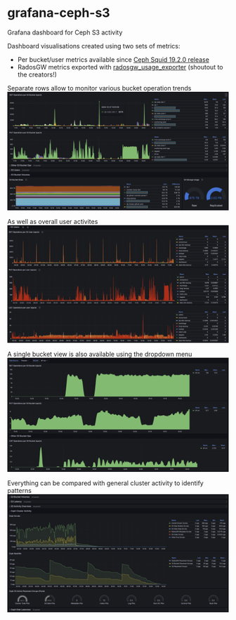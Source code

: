 # grafana-ceph-s3
Grafana dashboard for Ceph S3 activity

Dashboard visualisations created using two sets of metrics:
- Per bucket/user metrics available since [Ceph Squid 19.2.0 release](https://docs.ceph.com/en/latest/releases/squid/#monitoring)
- RadosGW metrics exported with [radosgw_usage_exporter](https://github.com/blemmenes/radosgw_usage_exporter) (shoutout to the creators!)


Separate rows allow to monitor various bucket operation trends
![Here](https://github.com/laimis9133/grafana-ceph-s3/blob/main/previews/example1.png?raw=true)

As well as overall user activites
![Here](https://github.com/laimis9133/grafana-ceph-s3/blob/main/previews/example3.png?raw=true)

A single bucket view is also available using the dropdown menu
![Here](https://github.com/laimis9133/grafana-ceph-s3/blob/main/previews/example4.png?raw=true)

Everything can be compared with general cluster activity to identify patterns
![Here](https://github.com/laimis9133/grafana-ceph-s3/blob/main/previews/example2.png?raw=true)
